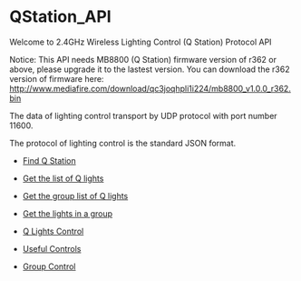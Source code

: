 # QStation_API

Welcome to 2.4GHz Wireless Lighting Control (Q Station) Protocol API

Notice: This API needs MB8800 (Q Station) firmware version of r362 or above, please upgrade it to the lastest version.
You can download the r362 version of firmware here:
http://www.mediafire.com/download/qc3joqhpli1i224/mb8800_v1.0.0_r362.bin

The data of lighting control transport by UDP protocol with port number 11600.

The protocol of lighting control is the standard JSON format. 

* [Find Q Station](https://github.com/BelledsQ/QStation_API/blob/master/Find_Q_Station.md)

* [Get the list of Q lights](https://github.com/BelledsQ/QStation_API/blob/master/List_Lights.md)

* [Get the group list of Q lights](https://github.com/BelledsQ/QStation_API/blob/master/get_group_lights.md)

* [Get the lights in a group](https://github.com/BelledsQ/QStation_API/blob/master/group_lights.md)

* [Q Lights Control](https://github.com/BelledsQ/QStation_API/blob/master/light_control.md)

* [Useful Controls](https://github.com/BelledsQ/QStation_API/blob/master/Settings.md)

* [Group Control](https://github.com/BelledsQ/QStation_API/blob/master/group_setting.md)



